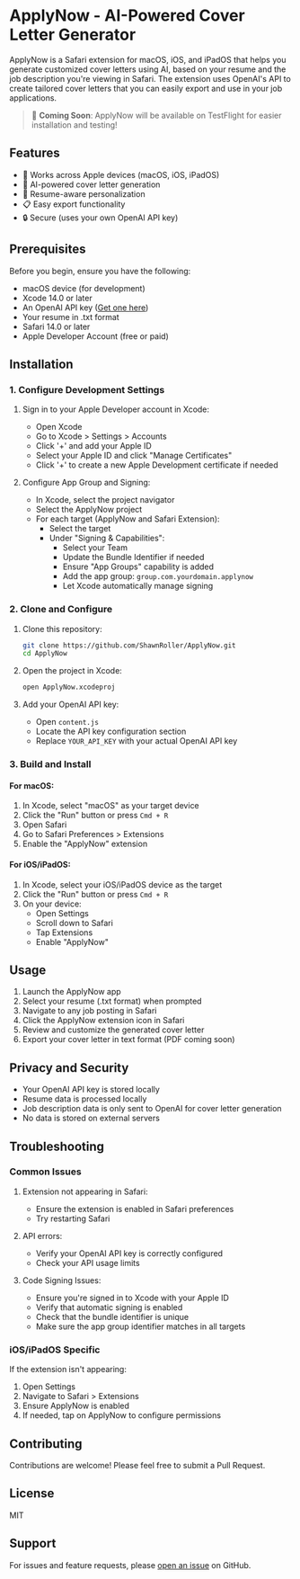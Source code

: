# ApplyNow - AI-Powered Cover Letter Generator

ApplyNow is a Safari extension for macOS, iOS, and iPadOS that helps you generate customized cover letters using AI, based on your resume and the job description you're viewing in Safari. The extension uses OpenAI's API to create tailored cover letters that you can easily export and use in your job applications.

> 🎉 **Coming Soon**: ApplyNow will be available on TestFlight for easier installation and testing!

## Features

- 📱 Works across Apple devices (macOS, iOS, iPadOS)
- 🤖 AI-powered cover letter generation
- 📄 Resume-aware personalization
- 📋 Easy export functionality
- 🔒 Secure (uses your own OpenAI API key)

## Prerequisites

Before you begin, ensure you have the following:

- macOS device (for development)
- Xcode 14.0 or later
- An OpenAI API key ([Get one here](https://platform.openai.com/api-keys))
- Your resume in .txt format
- Safari 14.0 or later
- Apple Developer Account (free or paid)

## Installation

### 1. Configure Development Settings

1. Sign in to your Apple Developer account in Xcode:

   - Open Xcode
   - Go to Xcode > Settings > Accounts
   - Click '+' and add your Apple ID
   - Select your Apple ID and click "Manage Certificates"
   - Click '+' to create a new Apple Development certificate if needed

2. Configure App Group and Signing:
   - In Xcode, select the project navigator
   - Select the ApplyNow project
   - For each target (ApplyNow and Safari Extension):
     - Select the target
     - Under "Signing & Capabilities":
       - Select your Team
       - Update the Bundle Identifier if needed
       - Ensure "App Groups" capability is added
       - Add the app group: `group.com.yourdomain.applynow`
       - Let Xcode automatically manage signing

### 2. Clone and Configure

1. Clone this repository:

   ```bash
   git clone https://github.com/ShawnRoller/ApplyNow.git
   cd ApplyNow
   ```

2. Open the project in Xcode:

   ```bash
   open ApplyNow.xcodeproj
   ```

3. Add your OpenAI API key:
   - Open `content.js`
   - Locate the API key configuration section
   - Replace `YOUR_API_KEY` with your actual OpenAI API key

### 3. Build and Install

#### For macOS:

1. In Xcode, select "macOS" as your target device
2. Click the "Run" button or press `Cmd + R`
3. Open Safari
4. Go to Safari Preferences > Extensions
5. Enable the "ApplyNow" extension

#### For iOS/iPadOS:

1. In Xcode, select your iOS/iPadOS device as the target
2. Click the "Run" button or press `Cmd + R`
3. On your device:
   - Open Settings
   - Scroll down to Safari
   - Tap Extensions
   - Enable "ApplyNow"

## Usage

1. Launch the ApplyNow app
2. Select your resume (.txt format) when prompted
3. Navigate to any job posting in Safari
4. Click the ApplyNow extension icon in Safari
5. Review and customize the generated cover letter
6. Export your cover letter in text format (PDF coming soon)

## Privacy and Security

- Your OpenAI API key is stored locally
- Resume data is processed locally
- Job description data is only sent to OpenAI for cover letter generation
- No data is stored on external servers

## Troubleshooting

### Common Issues

1. Extension not appearing in Safari:

   - Ensure the extension is enabled in Safari preferences
   - Try restarting Safari

2. API errors:

   - Verify your OpenAI API key is correctly configured
   - Check your API usage limits

3. Code Signing Issues:
   - Ensure you're signed in to Xcode with your Apple ID
   - Verify that automatic signing is enabled
   - Check that the bundle identifier is unique
   - Make sure the app group identifier matches in all targets

### iOS/iPadOS Specific

If the extension isn't appearing:

1. Open Settings
2. Navigate to Safari > Extensions
3. Ensure ApplyNow is enabled
4. If needed, tap on ApplyNow to configure permissions

## Contributing

Contributions are welcome! Please feel free to submit a Pull Request.

## License

MIT

## Support

For issues and feature requests, please [open an issue](https://github.com/ShawnRoller/ApplyNow/issues) on GitHub.
